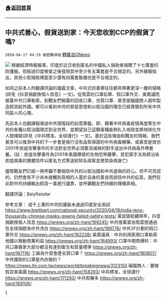 ###  [:house:返回首頁](https://github.com/ourhimalayas/txt)
---

## 中共式善心，假貨送到家：今天您收到CCP的假貨了嗎?
`2020-04-17 04:19 秘密翻译组` [轉載自GNews](https://gnews.org/zh-hant/175175/)

![](https://s3.amazonaws.com/gnews-media-offload/wp-content/uploads/2020/04/17041406/1-92.png)
根據經濟時報報導，印度於近日收到匿名的中國私人捐助者捐贈了十七萬套的防護服。但經過印度檢查之後發現其中至少有五萬套是不合規定的，另外據報指出，其他小型捐助裡面至少還有四萬套裝備也是不合規定的。

如同之前本人所翻譯評論的幾篇文章，中共式的善舉往往都夾帶著更深一層的侵略(詳見《抖音捐獻換個人信息》一文)。從馬雲的口罩疝舉、假口罩外交、美眾議院披露中共口罩勒索，到戰友們揭露的回收口罩、劣質口罩、甚至是礙國商人鼓吹製造假貨給外國。都可以看到中共的邪惡思想和以假治國的理念已經貫徹到所有中共同路人的心理。

先前本人也翻譯報導過中共現階段的如意算盤，即，藉著中共病毒疫情再度寄生中共的各種以假治國理念到全世界，並期望自己這顆毒種能夠扎入地球並將地球化作人間煉獄(詳見《中共標准，全球遵行》一文)。基於這些理由和戰友的情報，我們甚至可以推測中共的下一步會是發行沒有品質保證的中共病毒解藥，或甚至是效仿2001年炭疽攻擊事件的手法對全世界必須要消滅掉的對手送出中共病毒外帶套餐。(註：炭疽攻擊事件為2001年美國爆發的生物恐怖襲擊，其犯案手法為將沾染炭疽病毒的實體信件以匿名方式寄送給知名政客並使其染病身亡)

儘管戰友們已經一再呼籲不要相信中共的以假治國和中共虛偽的好心。但不可否認的，仍然會有不少尚未接觸到真相的人基於自身的善良而誤信中共的疝意。我們在此對中共持續輸出假貨一事進行譴責，並呼籲戰友們持續的傳播真相。

翻譯評論：Baiyßaisdar

參考文章：
成千上萬的中共防護裝未通過印度安全測試
https://www.breitbart.com/national-security/2020/04/16/india-tens-thousands-chinese-masks-gowns-failed-safety-tests/
黃鼠狼給雞拜年，抖音捐獻換個人信息
https://gnews.org/zh-hant/169245/
中共億萬富翁馬雲想通過在全球捐獻為中共洗白
https://gnews.org/zh-hant/169776/
中共3F計劃的假口罩外交
https://gnews.org/zh-hant/162238/
美眾議員：中共利用医用口罩勒索他國以推動商業利益
https://gnews.org/zh-hant/164993/
口罩中間商爆料：中共口罩廠家大部分都沒有達到衛生和質量標準
https://gnews.org/zh-hant/167116/
工廠為什麼會產劣質口罩？
https://gnews.org/zh-hant/160807/
中共援助的口罩是內衣做的？
https://news.ltn.com.tw/news/world/breakingnews/3123150
礙國商人：要做假貨害美國
https://gnews.org/zh-hant/158293/
中共標准，全球遵行
https://gnews.org/zh-hant/171250/
中共假藥多
https://gnews.org/zh-hant/169106/

1
